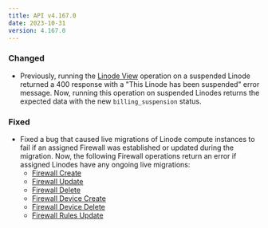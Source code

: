 ```yaml
---
title: API v4.167.0
date: 2023-10-31
version: 4.167.0
---
```


### Changed

* Previously, running the [Linode View](/docs/api/linode-instances/#linode-view) operation on a suspended Linode returned a 400 response with a "This Linode has been suspended" error message. Now, running this operation on suspended Linodes returns the expected data with the new `billing_suspension` status.

### Fixed

* Fixed a bug that caused live migrations of Linode compute instances to fail if an assigned Firewall was established or updated during the migration. Now, the following Firewall operations return an error if assigned Linodes have any ongoing live migrations:
  * [Firewall Create](/docs/api/networking/#firewall-create)
  * [Firewall Update](/docs/api/networking/#firewall-update)
  * [Firewall Delete](/docs/api/networking/#firewall-delete)
  * [Firewall Device Create](/docs/api/networking/#firewall-device-create)
  * [Firewall Device Delete](/docs/api/networking/#firewall-device-delete)
  * [Firewall Rules Update](/docs/api/networking/#firewall-rules-update)
